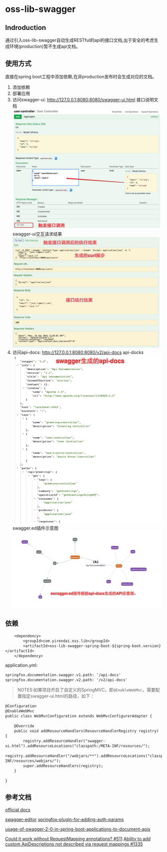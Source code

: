 # oss-lib-swagger

## Indroduction

  通过引入oss-lib-swagger自动生成RESTful的api的接口文档,出于安全的考虑生成环境(production)暂不生成api文档。

## 使用方式

  直接在spring boot工程中添加依赖,在非production发布时会生成对应的文档。
  1. 添加依赖
  2. 部署应用
  3. 访问swagger-ui: http://127.0.0.1:8080:8080/swagger-ui.html
      接口说明文档
      ![configserver.png](src/readme/swagger1.png)
      swagger-ui交互请求结果
      ![configserver.png](src/readme/swagger2.png)    
  4. 访问api-docs: http://127.0.0.1:8080:8080/v2/api-docs
      api-docks
      ![configserver.png](src/readme/swagger3.png)
      swagger.ed插件示意图
      ![configserver.png](src/readme/swagger4.png)

## 依赖

```
    <dependency>
        <groupId>com.yirendai.oss.lib</groupId>
        <artifactId>oss-lib-swagger-spring-boot-${spring-boot.version}</artifactId>
    </dependency>
```

application.yml:

    springfox.documentation.swagger.v1.path: '/api-docs'
    springfox.documentation.swagger.v2.path: '/v2/api-docs'

> NOTES:如果项目开启了自定义的SpringMVC，即`@EnableWebMvc`，需要配置指定swagger-ui.html的路径，如下：

    @Configuration
    @EnableWebMvc
    public class WebMvcConfiguration extends WebMvcConfigurerAdapter {
    
        @Override
        public void addResourceHandlers(ResourceHandlerRegistry registry) {
            registry.addResourceHandler("swagger-ui.html").addResourceLocations("classpath:/META-INF/resources/");
            registry.addResourceHandler("/webjars/**").addResourceLocations("classpath:/META-INF/resources/webjars/");
            super.addResourceHandlers(registry);
        }
    
    }
## 参考文档

[official docs](http://springfox.github.io/springfox/docs/current/)

[swagger-editor](http://editor.swagger.io)
[springfox-plugin-for-adding-auth-params](http://mvpotter.com/post/2016/10/springfox-plugin-for-adding-auth-params/)

[usage-of-swagger-2-0-in-spring-boot-applications-to-document-apis](http://heidloff.net/article/usage-of-swagger-2-0-in-spring-boot-applications-to-document-apis/)

[Could it work without RequestMapping annotations? #511](https://github.com/springfox/springfox/issues/511)
[Ability to add custom ApiDescriptions not described via request mappings #1335](https://github.com/springfox/springfox/issues/1335)
